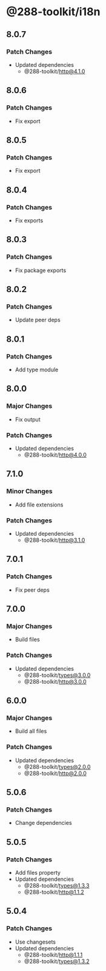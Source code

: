 # @288-toolkit/i18n

## 8.0.7

### Patch Changes

- Updated dependencies
  - @288-toolkit/http@4.1.0

## 8.0.6

### Patch Changes

- Fix export

## 8.0.5

### Patch Changes

- Fix export

## 8.0.4

### Patch Changes

- Fix exports

## 8.0.3

### Patch Changes

- Fix package exports

## 8.0.2

### Patch Changes

- Update peer deps

## 8.0.1

### Patch Changes

- Add type module

## 8.0.0

### Major Changes

- Fix output

### Patch Changes

- Updated dependencies
  - @288-toolkit/http@4.0.0

## 7.1.0

### Minor Changes

- Add file extensions

### Patch Changes

- Updated dependencies
  - @288-toolkit/http@3.1.0

## 7.0.1

### Patch Changes

- Fix peer deps

## 7.0.0

### Major Changes

- Build files

### Patch Changes

- Updated dependencies
  - @288-toolkit/types@3.0.0
  - @288-toolkit/http@3.0.0

## 6.0.0

### Major Changes

- Build all files

### Patch Changes

- Updated dependencies
  - @288-toolkit/types@2.0.0
  - @288-toolkit/http@2.0.0

## 5.0.6

### Patch Changes

- Change dependencies

## 5.0.5

### Patch Changes

- Add files property
- Updated dependencies
  - @288-toolkit/types@1.3.3
  - @288-toolkit/http@1.1.2

## 5.0.4

### Patch Changes

- Use changesets
- Updated dependencies
  - @288-toolkit/http@1.1.1
  - @288-toolkit/types@1.3.2
